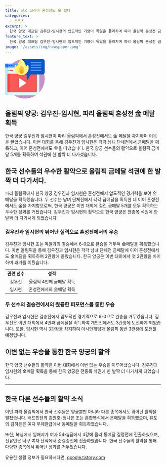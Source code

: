 ```yaml
---
title: 신궁 코리아 혼성전도 金 쐈다
categories:
  - 스포츠
excerpt: >
  한국 양궁 대표팀 김우진-임시현의 압도적인 기량이 독일을 물리치며 파리 올림픽 혼성전 금메달을 획득했다. 이로써 한국 양궁은 이번 대회에 5개의 금메달을 획득하며 강세를 과시했다. 또한 임애지는 복싱 여자 54kg급에서 4강에 올라 동메달을 획득했고, 김하윤은 유도 여자 무제한급에서 동메달을 획득했다. 이들의 활약으로 한국은 올림픽 메달 12년 만에 복싱 메달을 획득했다. 아울러 배드민턴 혼합복식의 김원호-정나은조는 중국에 패해 은메달을 획득했다.
feature_text: >
  한국 양궁 대표팀 김우진-임시현의 압도적인 기량이 독일을 물리치며 파리 올림픽 혼성전 금메달을 획득했다. 이로써 한국 양궁은 이번 대회에 5개의 금메달을 획득하며 강세를 과시했다. 또한 임애지는 복싱 여자 54kg급에서 4강에 올라 동메달을 획득했고, 김하윤은 유도 여자 무제한급에서 동메달을 획득했다. 이들의 활약으로 한국은 올림픽 메달 12년 만에 복싱 메달을 획득했다. 아울러 배드민턴 혼합복식의 김원호-정나은조는 중국에 패해 은메달을 획득했다.
image: '/assets/img/newspaper.png'
---
```


<p><img src="/assets/img/news.png" alt="rentncar 속보" /></p>

<h2>올림픽 양궁: 김우진-임시현, 파리 올림픽 혼성전 金 메달 획득</h2>

<p data-ke-size="size16">한국 양궁 김우진과 임시현이 파리 올림픽에서 혼성전에서도 金 메달을 차지하며 이목을 끌었습니다. 이번 대회를 통해 김우진과 임시현은 각각 남녀 단체전에서 금메달을 획득하고, 이어 혼성전에서도 金을 따냈습니다. 한국 양궁 선수들의 활약으로 올림픽 금메달 5개를 획득하여 석권에 한 발짝 더 다가섰습니다.</p>

<h2>한국 선수들의 우수한 활약으로 올림픽 금메달 석권에 한 발짝 더 다가서다.</h2>

<p>파리 올림픽에서 한국 양궁 김우진과 임시현은 혼성전에서 압도적인 경기력을 보여 金메달을 획득했습니다. 두 선수는 남녀 단체전에서 각각 금메달을 획득한 데 이어 혼성전에서도 金을 차지함으로써, 한국 양궁은 이번 대회에 걸린 금메달 5개를 모두 획득하는 우수한 성과를 거뒀습니다. 김우진과 임시현의 활약으로 한국 양궁은 전종목 석권에 한 발짝 더 다가서게 되었습니다.</p>

<h3>김우진과 임시현의 뛰어난 실력으로 혼성전에서의 우승</h3>

<p>김우진과 임시현 조는 독일과의 결승에서 6-0으로 완승을 거두며 金메달을 획득했습니다. 이번 올림픽을 통해 김우진과 임시현은 각각 남녀 단체전 금메달에 이어 혼성전에서도 金메달을 획득하여 2관왕에 올랐습니다. 한국 양궁은 이번 대회에서 첫 2관왕을 차지하며 쾌거를 이뤘습니다.</p>

<table>
    <tr>
        <td style="text-align: center; height: 17px;"><b>관련 선수</b></td>
        <td style="text-align: center; height: 17px;"><b>성적</b></td>
    </tr>
    <tr>
        <td style="text-align: center; height: 17px;">김우진</td>
        <td style="text-align: center; height: 17px;">올림픽 4번째 금메달 획득</td>
    </tr>
    <tr>
        <td style="text-align: center; height: 17px;">임시현</td>
        <td style="text-align: center; height: 17px;">혼성전에서의 金메달 획득</td>
    </tr>
</table>

<h3>두 선수의 결승전에서의 뛌륭한 퍼포먼스를 통한 우승</h3>

<p>김우진과 임시현은 결승전에서 압도적인 경기력으로 6-0으로 완승을 거두었습니다. 김우진은 이번 대회에서 4번째 금메달을 획득하여 개인전에서도 3관왕에 도전하게 되었습니다. 또한, 임시현 역시 3관왕을 차지하여 아시안게임과 올림픽 동반 3관왕에 도전할 예정입니다.</p>

<h2>이변 없는 우승을 통한 한국 양궁의 활약</h2>

<p>한국 양궁 선수들의 활약은 이번 대회에서 이변 없는 우승을 이루어냈습니다. 김우진과 임시현의 金메달 획득을 통해 한국 양궁은 전종목 석권에 한 발짝 더 다가서게 되었습니다.</p>

<hr>

<h2>한국 다른 선수들의 활약 소식</h2>

<p>이번 파리 올림픽에서 한국 선수들은 양궁뿐만 아니라 다른 종목에서도 뛰어난 활약을 펼쳤습니다. 배드민턴의 김원호-정나은 조는 혼합복식에서 은메달을 획득했으며, 유도의 김하윤은 여자 무제한급에서 동메달을 획득하였습니다.</p>

<p>또한, 복싱에서 임애지가 여자 54kg급에서 4강에 올라 동메달 결정전에 진출하였으며, 신유빈은 탁구 여자 단식에서 준결승전에 진출하였습니다. 한국 선수들의 활약을 통해 다양한 종목에서 뛰어난 성과를 거두었습니다.</p>
유용한 생활 정보가 필요하시다면, <a href="https://qoogle.tistory.com" rel="dofollow">qoogle.tistory.com</a>


